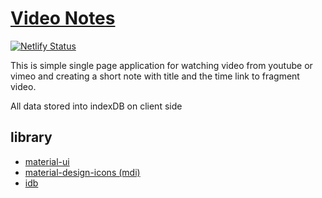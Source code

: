 # [Video Notes](//vdn.netlify.com)

[![Netlify Status](https://api.netlify.com/api/v1/badges/70bc7fe7-cb87-460e-8b93-1ccc8f48277f/deploy-status)](https://app.netlify.com/sites/vdn/deploys)

This is simple single page application for watching video from youtube or vimeo
and creating a short note with title and the time link to fragment video.

All data stored into indexDB on client side

## library

- [material-ui](https://material-ui.com)
- [material-design-icons (mdi)](https://dev.materialdesignicons.com/getting-started/react)
- [idb](https://github.com/jakearchibald/idb)
